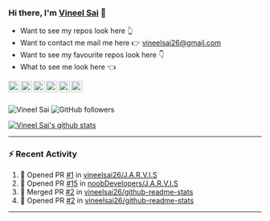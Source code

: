 ### Hi there, I'm [Vineel Sai](https://vineelsai26.github.io) 👋

* Want to see my repos look here 👆 <br>
* Want to contact me mail me here 👉 vineelsai26@gmail.com <br>
* Want to see my favourite repos look here 👇 <br>
* What to see me look here 👈 <br>

<a href="https://www.facebook.com/vineelsai26/">
  <img align="left" alt="Vineel Sai's Facebook" width="22px" src="https://cdn.jsdelivr.net/npm/simple-icons@v3/icons/facebook.svg" />
</a>
<a href="https://instagram.com/vineelsai26/">
  <img align="left" alt="Vineel Sai's Instagram" width="22px" src="https://cdn.jsdelivr.net/npm/simple-icons@v3/icons/instagram.svg" />
</a>
<a href="https://twitter.com/vineelsai26">
  <img align="left" alt="Vineel Sai's Twitter" width="22px" src="https://cdn.jsdelivr.net/npm/simple-icons@v3/icons/twitter.svg" />
</a>
<a href="https://linkedin.com/in/vineelsai26">
  <img align="left" alt="Vineel Sai's Linkdein" width="22px" src="https://cdn.jsdelivr.net/npm/simple-icons@v3/icons/linkedin.svg" />
</a>
<a href="https://github.com/vineelsai26">
  <img align="left" alt="Vineel Sai's Github" width="22px" src="https://cdn.jsdelivr.net/npm/simple-icons@v3/icons/github.svg" />
</a>
<a href="https://t.me/vineelsai">
  <img align="left" alt="Vineel Sai's Telegram" width="22px" src="https://cdn.jsdelivr.net/npm/simple-icons@v3/icons/telegram.svg" />
</a>
<br/>
<br/>

![Vineel Sai](https://komarev.com/ghpvc/?username=vineelsai26) 
![GitHub followers](https://img.shields.io/github/followers/vineelsai26?label=Followers)
<br>

[![Vineel Sai's github stats](https://github-readme-stats.vineelsai.vercel.app/api?username=vineelsai26)](https://github.com/vineelsai26)
<br>

---
### :zap: Recent Activity
<!--START_SECTION:activity-->
1. 💪 Opened PR [#1](https://github.com/vineelsai26/J.A.R.V.I.S/pull/1) in [vineelsai26/J.A.R.V.I.S](https://github.com/vineelsai26/J.A.R.V.I.S)
2. 💪 Opened PR [#15](https://github.com/noobDevelopers/J.A.R.V.I.S/pull/15) in [noobDevelopers/J.A.R.V.I.S](https://github.com/noobDevelopers/J.A.R.V.I.S)
3. 🎉 Merged PR [#2](https://github.com/vineelsai26/github-readme-stats/pull/2) in [vineelsai26/github-readme-stats](https://github.com/vineelsai26/github-readme-stats)
4. 💪 Opened PR [#2](https://github.com/vineelsai26/github-readme-stats/pull/2) in [vineelsai26/github-readme-stats](https://github.com/vineelsai26/github-readme-stats)
<!--END_SECTION:activity-->
---

